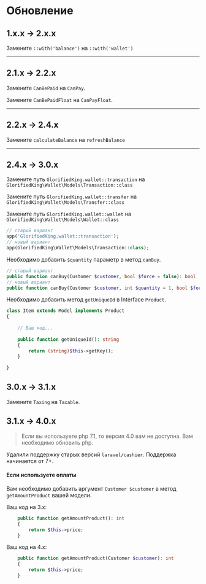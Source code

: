 # Обновление

## 1.x.x → 2.x.x

Замените `::with('balance')` на `::with('wallet')`

---

## 2.1.x → 2.2.x

Замените `CanBePaid` на `CanPay`.

Замените `CanBePaidFloat` на `CanPayFloat`.

---

## 2.2.x → 2.4.x

Замените `calculateBalance` на `refreshBalance`

---

## 2.4.x → 3.0.x

Замените путь `GlorifiedKing.wallet::transaction` на `GlorifiedKing\Wallet\Models\Transaction::class`

Замените путь `GlorifiedKing.wallet::transfer` на `GlorifiedKing\Wallet\Models\Transfer::class`

Замените путь `GlorifiedKing.wallet::wallet` на `GlorifiedKing\Wallet\Models\Wallet::class`

```php
// старый вариант
app('GlorifiedKing.wallet::transaction'); 
// новый вариант
app(GlorifiedKing\Wallet\Models\Transaction::class); 
```

Необходимо добавить `$quantity` параметр в метод `canBuy`.

```php
// старый вариант
public function canBuy(Customer $customer, bool $force = false): bool
// новый вариант
public function canBuy(Customer $customer, int $quantity = 1, bool $force = null): bool
```

Необходимо добавить метод `getUniqueId` в Interface `Product`.

```php
class Item extends Model implements Product
{
    
    // Ваш код...
    
    public function getUniqueId(): string
    {
        return (string)$this->getKey();
    }
    
}
```

## 3.0.x → 3.1.x

Замените `Taxing` на `Taxable`.

## 3.1.x → 4.0.x

> Если вы используете php 7.1, то версия 4.0 вам не доступна. 
> Вам необходимо обновить php.

Удалили поддержку старых версий `laravel/cashier`. Поддержка начинается от 7+.

#### Если используете оплаты

Вам необходимо добавить аргумент `Customer $customer` в метод `getAmountProduct` 
вашей модели.

Ваш код на 3.x:
```php
    public function getAmountProduct(): int
    {
        return $this->price;
    }
```

Ваш код на 4.x:
```php
    public function getAmountProduct(Customer $customer): int
    {
        return $this->price;
    }
```
